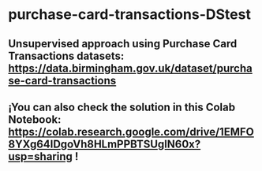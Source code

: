 # purchase-card-transactions-DStest
## Unsupervised approach using Purchase Card Transactions datasets: https://data.birmingham.gov.uk/dataset/purchase-card-transactions
## ¡You can also check the solution in this  Colab Notebook: https://colab.research.google.com/drive/1EMFO8YXg64IDgoVh8HLmPPBTSUglN60x?usp=sharing !
